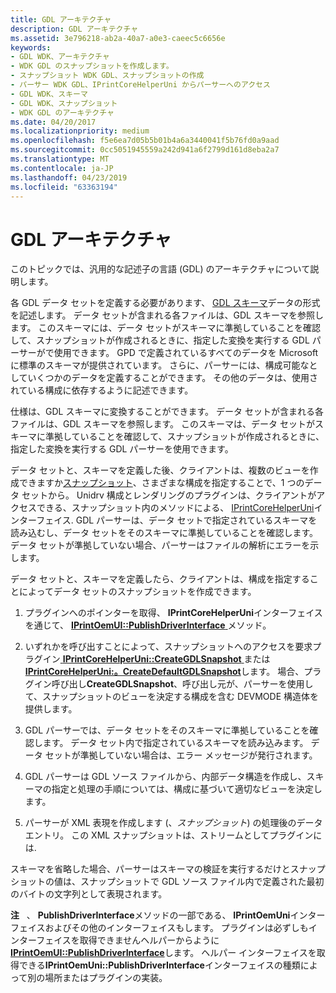 ```yaml
---
title: GDL アーキテクチャ
description: GDL アーキテクチャ
ms.assetid: 3e796218-ab2a-40a7-a0e3-caeec5c6656e
keywords:
- GDL WDK、アーキテクチャ
- WDK GDL のスナップショットを作成します。
- スナップショット WDK GDL、スナップショットの作成
- パーサー WDK GDL、IPrintCoreHelperUni からパーサーへのアクセス
- GDL WDK、スキーマ
- GDL WDK、スナップショット
- WDK GDL のアーキテクチャ
ms.date: 04/20/2017
ms.localizationpriority: medium
ms.openlocfilehash: f5e6ea7d05b5b01b4a6a3440041f5b76fd0a9aad
ms.sourcegitcommit: 0cc5051945559a242d941a6f2799d161d8eba2a7
ms.translationtype: MT
ms.contentlocale: ja-JP
ms.lasthandoff: 04/23/2019
ms.locfileid: "63363194"
---
```

# <a name="gdl-architecture"></a>GDL アーキテクチャ


このトピックでは、汎用的な記述子の言語 (GDL) のアーキテクチャについて説明します。

各 GDL データ セットを定義する必要があります、 [GDL スキーマ](gdl-schemas.md)データの形式を記述します。 データ セットが含まれる各ファイルは、GDL スキーマを参照します。 このスキーマには、データ セットがスキーマに準拠していることを確認して、スナップショットが作成されるときに、指定した変換を実行する GDL パーサーがで使用できます。 GPD で定義されているすべてのデータを Microsoft に標準のスキーマが提供されています。 さらに、パーサーには、構成可能なとしていくつかのデータを定義することができます。 その他のデータは、使用されている構成に依存するように記述できます。

仕様は、GDL スキーマに変換することができます。 データ セットが含まれる各ファイルは、GDL スキーマを参照します。 このスキーマは、データ セットがスキーマに準拠していることを確認して、スナップショットが作成されるときに、指定した変換を実行する GDL パーサーを使用できます。

データ セットと、スキーマを定義した後、クライアントは、複数のビューを作成できますか[スナップショット](gdl-snapshots.md)、さまざまな構成を指定することで、1 つのデータ セットから。 Unidrv 構成とレンダリングのプラグインは、クライアントがアクセスできる、スナップショット内のメソッドによる、 [IPrintCoreHelperUni](https://msdn.microsoft.com/library/windows/hardware/ff552940)インターフェイス. GDL パーサーは、データ セットで指定されているスキーマを読み込むし、データ セットをそのスキーマに準拠していることを確認します。 データ セットが準拠していない場合、パーサーはファイルの解析にエラーを示します。

データ セットと、スキーマを定義したら、クライアントは、構成を指定することによってデータ セットのスナップショットを作成できます。

1.  プラグインへのポインターを取得、 **IPrintCoreHelperUni**インターフェイスを通じて、 [ **IPrintOemUI::PublishDriverInterface** ](https://msdn.microsoft.com/library/windows/hardware/ff554184)メソッド。

2.  いずれかを呼び出すことによって、スナップショットへのアクセスを要求プラグイン[ **IPrintCoreHelperUni::CreateGDLSnapshot** ](https://msdn.microsoft.com/library/windows/hardware/ff552923)または[ **IPrintCoreHelperUni:。CreateDefaultGDLSnapshot**](https://msdn.microsoft.com/library/windows/hardware/ff552917)します。 場合、プラグイン呼び出し**CreateGDLSnapshot**、呼び出し元が、パーサーを使用して、スナップショットのビューを決定する構成を含む DEVMODE 構造体を提供します。

3.  GDL パーサーでは、データ セットをそのスキーマに準拠していることを確認します。 データ セット内で指定されているスキーマを読み込みます。 データ セットが準拠していない場合は、エラー メッセージが発行されます。

4.  GDL パーサーは GDL ソース ファイルから、内部データ構造を作成し、スキーマの指定と処理の手順については、構成に基づいて適切なビューを決定します。

5.  パーサーが XML 表現を作成します (、*スナップショット*) の処理後のデータ エントリ。 この XML スナップショットは、ストリームとしてプラグインには.

スキーマを省略した場合、パーサーはスキーマの検証を実行するだけとスナップショットの値は、スナップショットで GDL ソース ファイル内で定義された最初のバイトの文字列として表現されます。

**注**   、 **PublishDriverInterface**メソッドの一部である、 **IPrintOemUni**インターフェイスおよびその他のインターフェイスもします。 プラグインは必ずしもインターフェイスを取得できませんヘルパーからように[ **IPrintOemUI::PublishDriverInterface**](https://msdn.microsoft.com/library/windows/hardware/ff554184)します。 ヘルパー インターフェイスを取得できる**IPrintOemUni::PublishDriverInterface**インターフェイスの種類によって別の場所またはプラグインの実装。

 

 

 




